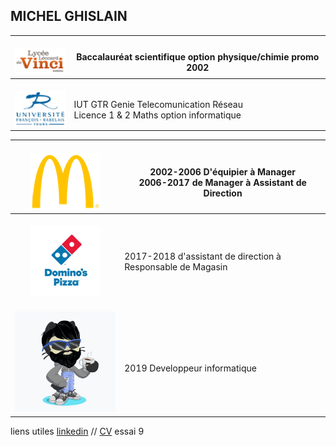 ## MICHEL GHISLAIN 



| <br> ![Image](lycée.png) <br> | <br> Baccalauréat scientifique option physique/chimie promo 2002  |
| :---: | --- |
| <br> ![Image](univ.png) <br> | <br>  IUT GTR Genie Telecomunication Réseau <br> Licence 1 & 2 Maths option informatique |


| <br> ![Image](mc.png) <br>| <br> 2002-2006 D'équipier à Manager <br> 2006-2017 de Manager à Assistant de Direction|
|:---:|---|
| <br> ![Image](dom.png) <br> | <br> 2017-2018 d'assistant de direction à Responsable de Magasin|
| <br> ![Image](cat.png) <br> | <br> <br> 2019 Developpeur informatique|



liens utiles [linkedin](https://www.linkedin.com/in/ghislain-michel-31b024153/) // [CV](CV_Ghislain_Michel_M2i.docx) essai 9



 
 
